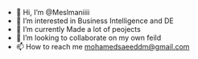 - 👋 Hi, I’m @Meslmaniiii
- 👀 I’m interested in Business Intelligence and DE
- 🌱 I’m currently Made a lot of peojects 
- 💞️ I’m looking to collaborate on my own feild
- 📫 How to reach me mohamedsaeeddm@gmail.com

<!---
MEslmaniiii/MEslmaniiii is a ✨ special ✨ repository because its `README.md` (this file) appears on your GitHub profile.
You can click the Preview link to take a look at your changes.
--->
